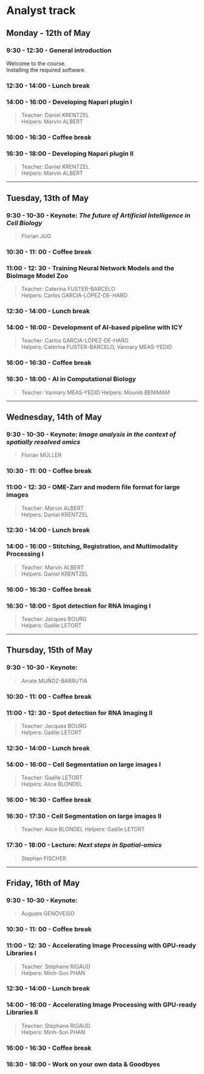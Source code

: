 # Analyst track

## Monday - 12th of May

### 9:30 - 12:30 - General introduction

Welcome to the course.   
Installing the required software.

### 12:30 - 14:00 - Lunch break

### 14:00 - 16:00 - Developing Napari plugin I

> Teacher: Daniel KRENTZEL    
> Helpers: Marvin ALBERT

### 16:00 - 16:30 - Coffee break

### 16:30 - 18:00 - Developing Napari plugin II

> Teacher: Daniel KRENTZEL    
> Helpers: Marvin ALBERT

---

## Tuesday, 13th of May

### 9:30 - 10-30 - Keynote: _The future of Artificial Intelligence in Cell Biology_

> Florian JUG

### 10:30 - 11: 00 - Coffee break

### 11:00 - 12: 30 - Training Neural Network Models and the BioImage Model Zoo

> Teacher: Caterina FUSTER-BARCELO  
> Helpers: Carlos GARCIA-LÒPEZ-DE-HARO    

### 12:30 - 14:00 - Lunch break

### 14:00 - 16:00 - Development of AI-based pipeline with ICY

> Teacher: Carlos GARCIA-LÒPEZ-DE-HARO    
> Helpers: Caterina FUSTER-BARCELO, Vannary MEAS-YEDID 

### 16:00 - 16:30 - Coffee break

### 16:30 - 18:00 - AI in Computational Biology

> Teacher: Vannary MEAS-YEDID 
> Helpers: Mounib BENIMAM

---

## Wednesday, 14th of May

### 9:30 - 10-30 - Keynote: _Image analysis in the context of spatially resolved omics_

> Florian MÜLLER

### 10:30 - 11: 00 - Coffee break

### 11:00 - 12: 30 - OME-Zarr and modern file format for large images

> Teacher: Marvin ALBERT    
> Helpers: Daniel KRENTZEL

### 12:30 - 14:00 - Lunch break

### 14:00 - 16:00 - Stitching, Registration, and Multimodality Processing I

> Teacher: Marvin ALBERT    
> Helpers: Daniel KRENTZEL

### 16:00 - 16:30 - Coffee break

### 16:30 - 18:00 - Spot detection for RNA Imaging I

> Teacher: Jacques BOURG    
> Helpers: Gaëlle LETORT

---

## Thursday, 15th of May

### 9:30 - 10-30 - Keynote: 

> Arrate MUÑOZ-BARRUTIA

### 10:30 - 11: 00 - Coffee break

### 11:00 - 12: 30 - Spot detection for RNA Imaging II

> Teacher: Jacques BOURG    
> Helpers: Gaëlle LETORT

### 12:30 - 14:00 - Lunch break


### 14:00 - 16:00 - Cell Segmentation on large images I

> Teacher: Gaëlle LETORT  
> Helpers: Alice BLONDEL

### 16:00 - 16:30 - Coffee break

### 16:30 - 17:30 - Cell Segmentation on large images II

> Teacher: Alice BLONDEL
> Helpers: Gaëlle LETORT

### 17:30 - 18:00 - Lecture: _Next steps in Spatial-omics_

> Stephan FISCHER

---

## Friday, 16th of May

### 9:30 - 10-30 - Keynote: 

> Auguste GENOVESIO

### 10:30 - 11: 00 - Coffee break

### 11:00 - 12: 30 - Accelerating Image Processing with GPU-ready Libraries I

> Teacher: Stéphane RIGAUD  
> Helpers: Minh-Son PHAN

### 12:30 - 14:00 - Lunch break

### 14:00 - 16:00 - Accelerating Image Processing with GPU-ready Libraries II

> Teacher: Stéphane RIGAUD  
> Helpers: Minh-Son PHAN

### 16:00 - 16:30 - Coffee break

### 16:30 - 18:00 - Work on your own data & Goodbyes

